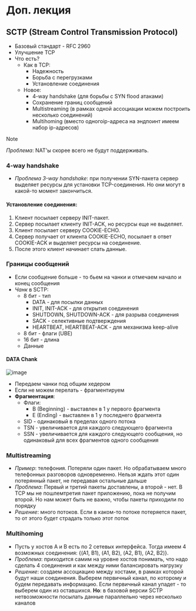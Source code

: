 # Доп. лекция

## SCTP (Stream Control Transmission Protocol)

* Базовый стандарт - RFC 2960
* Улучшение TCP
* Что есть?
  * Как в TCP:
    *  Надежность
    *  Борьба с перегрузками
    *  Установление соединения
  * Новое:
    * 4-way handshake (для борьбы с SYN flood атаками)
    * Сохранение границ сообщений
    * Multistreaming (в рамках одной ассоциации можем построить несколько соединений)
    * Multihoming (вместо одногоip-адреса на эндпоинт имеем набор ip-адресов)

> [!NOTE]
> *Проблема*: NAT'ы скорее всего не будут поддерживать.

### 4-way handshake

* *Проблема 3-way handshake*: при получении SYN-пакета сервер выделяет ресурсы для установки TCP-соединения. Но они могут в какой-то момент закончиться.

#### Установление соединения:

1) Клиент посылает серверу INIT-пакет.
2) Сервер посылает клиенту INIT-ACK, но ресурсы еще не выделяет.
3) Клиент посылает серверу COOKIE-ECHO.
4) Сервер получает от клиента COOKIE-ECHO, посылает в ответ COOKIE-ACK и выделяет ресурсы на соединение.
5) После этого клиент начинает слать данные.

### Границы сообщений

* Если сообщение больше - то бьем на чанки и отмечаем начало и конец сообщения
* *Чанк* в SCTP:
  * 8 бит - тип
    * DATA - для посылки данных
    * INIT, INIT-ACK - для открытия соединения
    * SHUTDOWN, SHUTDOWN-ACK - для разрыва соединения
    * SACK - селективные подтверждения
    * HEARTBEAT, HEARTBEAT-ACK - для механизма keep-alive
  * 8 бит - флаги (UBE)
  * 16 бит - длина
  * Данные

#### DATA Chank

![image](https://github.com/AliakseiSuvorau/networks/assets/98915109/ede07998-526f-4690-b44d-2fcaa1dc0320)

* Передаем чанки под общим хедером
* Если не можем перелать - фрагментируем
* **Фрагментация**:
  * Флаги:
    * B (Beginning) - выставлен в 1 у первого фрагмента
    * E (Ending) - выставлен в 1 у последнего фрагмента
  * SID - одинаковый в пределах одного потока
  * TSN - увеличивается для каждого следующего фрагмента
  * SSN - увеличивается для каждого следующего сообщения, но одинаковый для всех фрагментов одного сообщения

### Multistreaming

* *Пример*: телефония. Потеряли один пакет. Но обрабатываем много телефонных разговоров одновременно. Нельзя ждать этот один потерянный пакет, не передавая остальные дальше
* *Проблема*: Первый и третий пакеты доставлены, а второй - нет. В TCP мы не пошлемтретия пакет приложению, пока не получим второй. Но нам может быть не важно, чтобы пакеты приходили по порядку
* *Решение*: много потоков. Если в каком-то потоке потеряется пакет, то от этого будет страдать только этот поток

### Multihoming

* Пусть у хостов A и B есть по 2 сетевых интерфейса. Тогда имеем 4 возможных соединения: {(A1, B1), (A1, B2), (A2, B1), (A2, B2)}.
* *Проблема*: приходится самим на уровне хостов понимать, что надо сделать 4 соединения и как между ними балансировать нагрузку
* *Решение*: создаем ассоциацию между хостами, в рамках которой будут наши соединения. Выберем первичный канал, по которому и будем передавать информацию. Если первичный канал упадет - то выберем один из оставшихся.
  **Но**: в базовой версии SCTP нетвозможности посылать данные параллельно через несколько каналов
